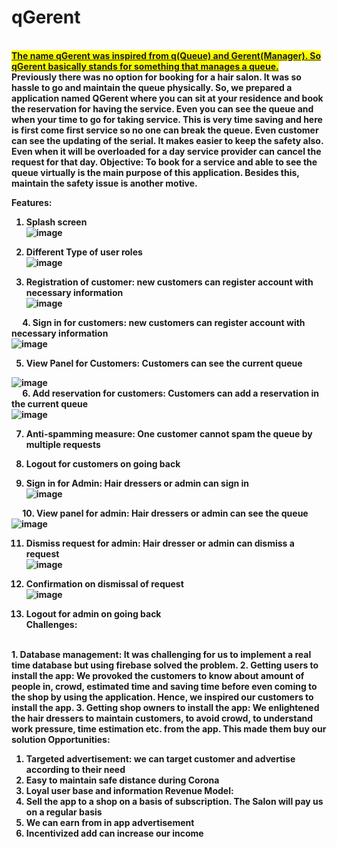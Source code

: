 # qGerent
<br><b><ins><span style="background-color: #FFFF00">The name qGerent was inspired from q(Queue) and Gerent(Manager). So qGerent basically stands for something that manages a queue.<span></ins><b>
<br>Previously there was no option for booking for a hair salon. It was so hassle to go and maintain the queue physically. So, we prepared a application named QGerent where you can sit at your residence and book the reservation for having the service. Even you can see the queue and when your time to go for taking service. This is very time saving and here is first come first service so no one can break the queue. Even customer can see the updating of the serial. It makes easier to keep the safety also. Even when it will be overloaded for a day service provider can cancel the request for that day.
Objective: 
To book for a service and able to see the queue virtually is the main purpose of this application. Besides this, maintain the safety issue is another motive. 

Features:
1.	Splash screen <br>
 ![image](https://user-images.githubusercontent.com/45464612/194604424-2c3915f2-dfe5-41c2-88a2-2f6ef7216d76.png)



2.	Different Type of user roles <br>
![image](https://user-images.githubusercontent.com/45464612/194604451-c850c29d-3e6c-4b94-88ba-70be808cea20.png)<br>

 
3.	Registration of customer: new customers can register account with necessary information <br>
 ![image](https://user-images.githubusercontent.com/45464612/194604482-806d8e0b-3287-44ac-84cf-98fc1d2822b2.png)<br>

 
4.	Sign in for customers: new customers can register account with necessary information <br>
 ![image](https://user-images.githubusercontent.com/45464612/194604499-5f1435cb-33c3-4d48-8647-e5fea9cace91.png)<br>

5.	View Panel for Customers: Customers can see the current queue <br>

 ![image](https://user-images.githubusercontent.com/45464612/194604583-ab5ebe60-5544-4ffd-a47b-c10b366394aa.png)
<br>
 
6.	Add reservation for customers: Customers can add a reservation in the current queue<br>
 ![image](https://user-images.githubusercontent.com/45464612/194604603-c28ea07e-f151-445f-8616-6f3acf7e2a61.png)<br>

7.	Anti-spamming measure: One customer cannot spam the queue by multiple requests

8.	Logout for customers on going back
9.	Sign in for Admin: Hair dressers or admin can sign in <br>
 ![image](https://user-images.githubusercontent.com/45464612/194604628-262d3a32-0687-4eb2-812a-b60d52d11ec5.png)<br>

 
10.	View panel for admin: Hair dressers or admin can see the queue<br>
 ![image](https://user-images.githubusercontent.com/45464612/194604664-d4ae2bf3-7cb6-4653-9763-9ce91db6fa47.png)<br>

11.	Dismiss request for admin: Hair dresser or admin can dismiss a request  <br>
![image](https://user-images.githubusercontent.com/45464612/194605143-276b3c14-664c-4ad4-8e0e-7d33c41e05ab.png)  <br>


12.	Confirmation on dismissal of request <br>
 ![image](https://user-images.githubusercontent.com/45464612/194604704-9b4455c1-0016-457f-8e5b-191cad4ca520.png)<br>

13.	Logout for admin on going back
 <br>
Challenges:
<br>
1.	Database management: It was challenging for us to implement a real time database but using firebase solved the problem. 
2.	Getting users to install the app: We provoked the customers to know about amount of people in, crowd, estimated time and saving time before even coming to the shop by using the application. Hence, we inspired our customers to install the app.
3.	Getting shop owners to install the app: We enlightened the hair dressers to maintain customers, to avoid crowd, to understand work pressure, time estimation etc. from the app. This made them buy our solution
Opportunities:

1.	Targeted advertisement: we can target customer and advertise according to their need
2.	Easy to maintain safe distance during Corona
3.	Loyal user base and information
Revenue Model:
1.	Sell the app to a shop on a basis of subscription. The Salon will pay us on a regular basis
2.	We can earn from in app advertisement
3.	Incentivized add can increase our income

